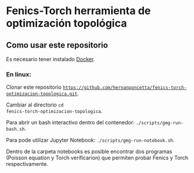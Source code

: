 # Fenics-Torch herramienta de optimización topológica

## Como usar este repositorio

Es necesario tener instalado [Docker](https://docs.docker.com/get-docker/).

### En linux:

Clonar este repositorio <code>https://github.com/hernanponcetta/fenics-torch-optimizacion-topologica.git</code>.

Cambiar al directorio <code>cd fenics-torch-optimizacion-topologica</code>.

Para abrir un bash interactivo dentro del contenedor: <code>./scripts/gmg-run-bash.sh</code>.

Para pode utilizar Jupyter Notebook: <code>./scripts/gmg-run-notebook.sh</code>.

Dentro de la carpeta notebooks es posible encontrar dos programas (Poisson equation y Torch verificarion) que permiten probar Fenics y Torch respectivamente.
